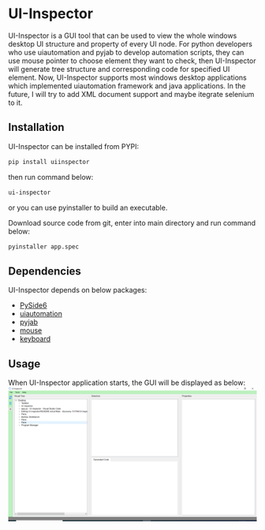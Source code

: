 # UI-Inspector

UI-Inspector is a GUI tool that can be used to view the whole windows desktop UI structure and property of every UI node.
For python developers who use uiautomation and pyjab to develop automation scripts, they can use mouse pointer to choose element they want to check, then UI-Inspector will generate tree structure and corresponding code for specified UI element.
Now, UI-Inspector supports most windows desktop applications which implemented uiautomation framework and java applications. In the future, I will try to add XML document support and maybe itegrate selenium to it.

## Installation
UI-Inspector can be installed from PYPI:

```sh
pip install uiinspector
```
then run command below:

```sh
ui-inspector
```

or you can use pyinstaller to build an executable.

Download source code from git, enter into main directory and run command below:

```sh
pyinstaller app.spec
```

## Dependencies
UI-Inspector depends on below packages:
- [PySide6](https://pypi.org/project/PySide6/)
- [uiautomation](https://github.com/yinkaisheng/Python-UIAutomation-for-Windows)
- [pyjab](https://github.com/gaozhao1989/pyjab)
- [mouse](https://github.com/boppreh/mouse)
- [keyboard](https://github.com/boppreh/keyboard)

## Usage
When UI-Inspector application starts, the GUI will be displayed as below:
![Initial User interface](images/Initial.png)

